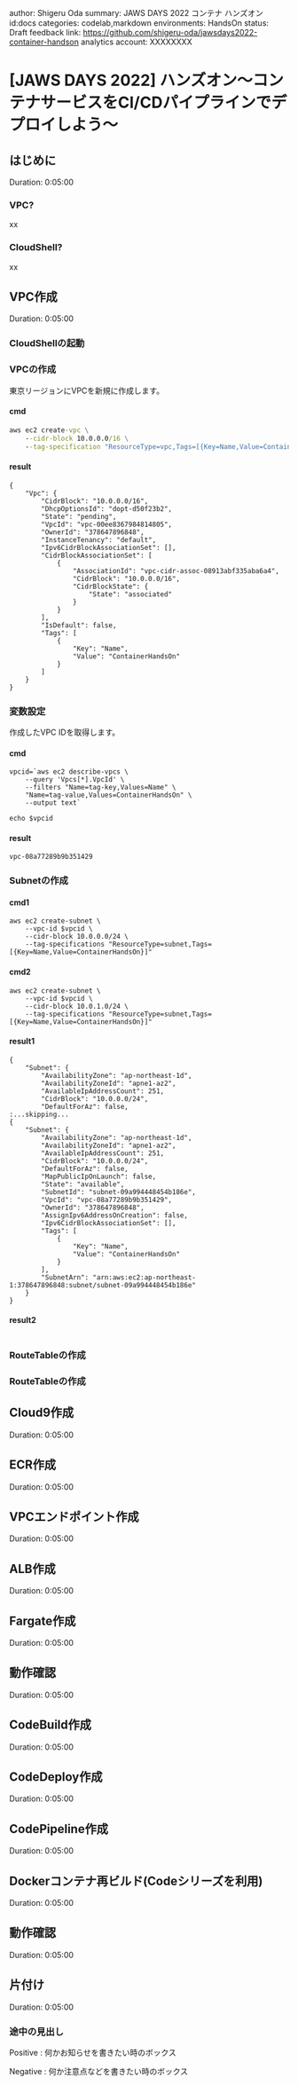 author: Shigeru Oda
summary: JAWS DAYS 2022 コンテナ ハンズオン
id:docs
categories: codelab,markdown
environments: HandsOn
status: Draft
feedback link: https://github.com/shigeru-oda/jawsdays2022-container-handson
analytics account: XXXXXXXX
# [JAWS DAYS 2022] ハンズオン～コンテナサービスをCI/CDパイプラインでデプロイしよう～

## はじめに
Duration: 0:05:00
### VPC?
xx
### CloudShell?
xx





## VPC作成
Duration: 0:05:00



### CloudShellの起動



### VPCの作成
東京リージョンにVPCを新規に作成します。
#### cmd
``` cmd
aws ec2 create-vpc \
    --cidr-block 10.0.0.0/16 \
    --tag-specification "ResourceType=vpc,Tags=[{Key=Name,Value=ContainerHandsOn}]"
```


#### result
```
{
    "Vpc": {
        "CidrBlock": "10.0.0.0/16",
        "DhcpOptionsId": "dopt-d50f23b2",
        "State": "pending",
        "VpcId": "vpc-00ee8367984814805",
        "OwnerId": "378647896848",
        "InstanceTenancy": "default",
        "Ipv6CidrBlockAssociationSet": [],
        "CidrBlockAssociationSet": [
            {
                "AssociationId": "vpc-cidr-assoc-08913abf335aba6a4",
                "CidrBlock": "10.0.0.0/16",
                "CidrBlockState": {
                    "State": "associated"
                }
            }
        ],
        "IsDefault": false,
        "Tags": [
            {
                "Key": "Name",
                "Value": "ContainerHandsOn"
            }
        ]
    }
}
```

### 変数設定
作成したVPC IDを取得します。
#### cmd
```
vpcid=`aws ec2 describe-vpcs \
    --query 'Vpcs[*].VpcId' \
    --filters "Name=tag-key,Values=Name" \
    "Name=tag-value,Values=ContainerHandsOn" \
    --output text`

echo $vpcid
```

#### result
```
vpc-08a77289b9b351429
```


### Subnetの作成
#### cmd1
```
aws ec2 create-subnet \
    --vpc-id $vpcid \
    --cidr-block 10.0.0.0/24 \
    --tag-specifications "ResourceType=subnet,Tags=[{Key=Name,Value=ContainerHandsOn}]"
```

#### cmd2
```
aws ec2 create-subnet \
    --vpc-id $vpcid \
    --cidr-block 10.0.1.0/24 \
    --tag-specifications "ResourceType=subnet,Tags=[{Key=Name,Value=ContainerHandsOn}]"
```

#### result1
```
{
    "Subnet": {
        "AvailabilityZone": "ap-northeast-1d",
        "AvailabilityZoneId": "apne1-az2",
        "AvailableIpAddressCount": 251,
        "CidrBlock": "10.0.0.0/24",
        "DefaultForAz": false,
:...skipping...
{
    "Subnet": {
        "AvailabilityZone": "ap-northeast-1d",
        "AvailabilityZoneId": "apne1-az2",
        "AvailableIpAddressCount": 251,
        "CidrBlock": "10.0.0.0/24",
        "DefaultForAz": false,
        "MapPublicIpOnLaunch": false,
        "State": "available",
        "SubnetId": "subnet-09a994448454b186e",
        "VpcId": "vpc-08a77289b9b351429",
        "OwnerId": "378647896848",
        "AssignIpv6AddressOnCreation": false,
        "Ipv6CidrBlockAssociationSet": [],
        "Tags": [
            {
                "Key": "Name",
                "Value": "ContainerHandsOn"
            }
        ],
        "SubnetArn": "arn:aws:ec2:ap-northeast-1:378647896848:subnet/subnet-09a994448454b186e"
    }
}
```

#### result2
```
```


### RouteTableの作成
### RouteTableの作成






## Cloud9作成
Duration: 0:05:00
## ECR作成
Duration: 0:05:00

## VPCエンドポイント作成
Duration: 0:05:00
## ALB作成
Duration: 0:05:00
## Fargate作成
Duration: 0:05:00
## 動作確認
Duration: 0:05:00

## CodeBuild作成
Duration: 0:05:00
## CodeDeploy作成
Duration: 0:05:00
## CodePipeline作成
Duration: 0:05:00
## Dockerコンテナ再ビルド(Codeシリーズを利用)
Duration: 0:05:00
## 動作確認
Duration: 0:05:00
## 片付け
Duration: 0:05:00
### 途中の見出し
Positive
: 何かお知らせを書きたい時のボックス

Negative
: 何か注意点などを書きたい時のボックス